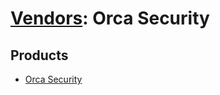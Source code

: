 # [Vendors](README.md): Orca Security

## Products

- [Orca Security](../products/0117ac47-6f9e-46b8-8ab4-2eb69879dc2f.md)
